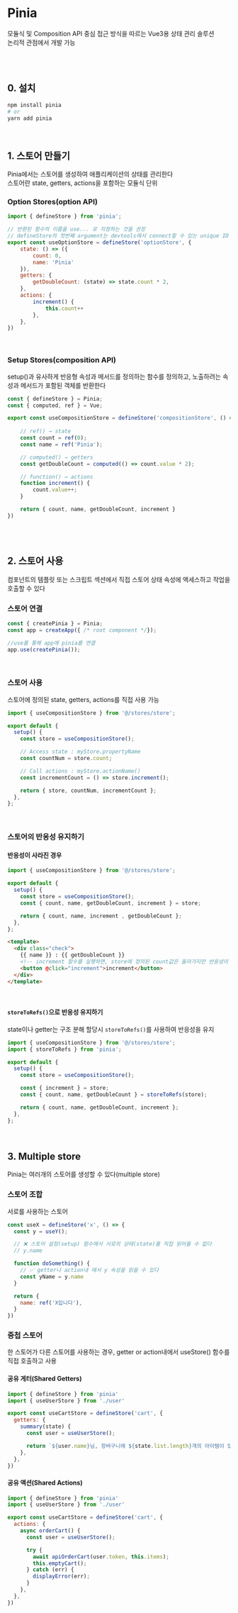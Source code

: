 # Pinia
모듈식 및 Composition API 중심 접근 방식을 따르는 Vue3용 상태 관리 솔루션<br/>
논리적 관점에서 개발 가능

<br/><br/>

## 0. 설치
```bash
npm install pinia
# or
yarn add pinia
```

<br/>

## 1. 스토어 만들기
Pinia에서는 스토어를 생성하여 애플리케이션의 상태를 관리한다<br/>
스토어란 state, getters, actions을 포함하는 모듈식 단위
### Option Stores(option API)
```javascript
import { defineStore } from 'pinia';

// 반환된 함수의 이름을 use... 로 지정하는 것을 권장
// defineStore의 첫번째 argument는 devtools에서 connect할 수 있는 unique ID
export const useOptionStore = defineStore('optionStore', {
    state: () => ({ 
        count: 0, 
        name: 'Pinia' 
    }),
    getters: {
        getDoubleCount: (state) => state.count * 2,
    },
    actions: {
        increment() {
            this.count++
        },
    },
})
```
<br/>

### Setup Stores(composition API)
setup()과 유사하게 반응형 속성과 메서드를 정의하는 함수를 정의하고, 노출하려는 속성과 메서드가 포함된 객체를 반환한다

```javascript
const { defineStore } = Pinia;
const { computed, ref } = Vue;

export const useCompositionStore = defineStore('compositionStore', () => {
    
    // ref() → state
    const count = ref(0);
    const name = ref('Pinia');

    // computed() → getters
    const getDoubleCount = computed(() => count.value * 2);

    // function() → actions
    function increment() {
        count.value++;
    }

    return { count, name, getDoubleCount, increment }
})
```

<br/><br/>

## 2. 스토어 사용
컴포넌트의 템플릿 또는 스크립트 섹션에서 직접 스토어 상태 속성에 액세스하고 작업을 호출할 수 있다

### 스토어 연결
```javascript
const { createPinia } = Pinia;
const app = createApp({ /* root component */});

//use를 통해 app에 pinia를 연결
app.use(createPinia());
```

<br/>

### 스토어 사용
스토어에 정의된 state, getters, actions를 직접 사용 가능<br/>

```javascript
import { useCompositionStore } from '@/stores/store';

export default {
  setup() {
    const store = useCompositionStore();

    // Access state : myStore.propertyName
    const countNum = store.count;

    // Call actions : myStore.actionName()
    const incrementCount = () => store.increment();

    return { store, countNum, incrementCount };
  },
};
```

<br/>

### 스토어의 반응성 유지하기

#### 반응성이 사라진 경우
```javascript
import { useCompositionStore } from '@/stores/store';

export default {
  setup() {
    const store = useCompositionStore();
    const { count, name, getDoubleCount, increment } = store;

    return { count, name, increment , getDoubleCount };
  },
};
```
```html
<template>
  <div class="check">
    {{ name }} : {{ getDoubleCount }}
    <!-- increment 함수를 실행하면, store에 정의된 count값은 올라가지만 반응성이 사라진 것을 확인할 수 있다 -->
    <button @click="increment">increment</button>
  </div>
</template>
```

<br/>

#### `storeToRefs()`으로 반응성 유지하기
state이나 getter는 구조 분해 할당시 `storeToRefs()`를 사용하여 반응성을 유지
```javascript
import { useCompositionStore } from '@/stores/store';
import { storeToRefs } from 'pinia';

export default {
  setup() {
    const store = useCompositionStore();

    const { increment } = store;
    const { count, name, getDoubleCount } = storeToRefs(store);

    return { count, name, getDoubleCount, increment };
  },
};
```

<br/>

## 3. Multiple store
Pinia는 여러개의 스토어를 생성할 수 있다(multiple store)<br/>
### 스토어 조합
서로를 사용하는 스토어
```javascript
const useX = defineStore('x', () => {
  const y = useY();

  // ❌ 스토어 설정(setup) 함수에서 서로의 상태(state)를 직접 읽어올 수 없다
  // y.name

  function doSomething() {
    // ✅ getter나 action내 에서 y 속성을 읽을 수 있다
    const yName = y.name
  }

  return {
    name: ref('X입니다'),
  }
})
```

### 중첩 스토어
한 스토어가 다른 스토어를 사용하는 경우, getter or action내에서 useStore() 함수를 직접 호출하고 사용

#### 공유 게터(Shared Getters)
```javascript
import { defineStore } from 'pinia'
import { useUserStore } from './user'

export const useCartStore = defineStore('cart', {
  getters: {
    summary(state) {
      const user = useUserStore();

      return `${user.name}님, 장바구니에 ${state.list.length}개의 아이템이 있습니다`;
    },
  },
})
```

#### 공유 액션(Shared Actions)
```javascript
import { defineStore } from 'pinia'
import { useUserStore } from './user'

export const useCartStore = defineStore('cart', {
  actions: {
    async orderCart() {
      const user = useUserStore();

      try {
        await apiOrderCart(user.token, this.items);
        this.emptyCart();
      } catch (err) {
        displayError(err);
      }
    },
  },
})
```